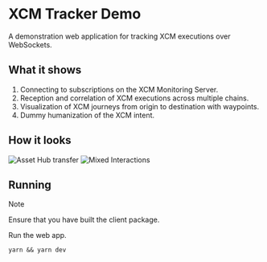 # XCM Tracker Demo

A demonstration web application for tracking XCM executions over WebSockets.

## What it shows

1. Connecting to subscriptions on the XCM Monitoring Server.
2. Reception and correlation of XCM executions across multiple chains.
3. Visualization of XCM journeys from origin to destination with waypoints.
4. Dummy humanization of the XCM intent.

## How it looks

![Asset Hub transfer](https://github.com/sodazone/ocelloids-services/blob/main/packages/client/examples/tracker/.misc/assets/ah-transfer.png)
![Mixed Interactions](https://github.com/sodazone/ocelloids-services/blob/main/packages/client/examples/tracker/.misc/assets/mix-capture.png)

## Running

> [!NOTE]
> Ensure that you have built the client package.

Run the web app.

```shell
yarn && yarn dev
```
